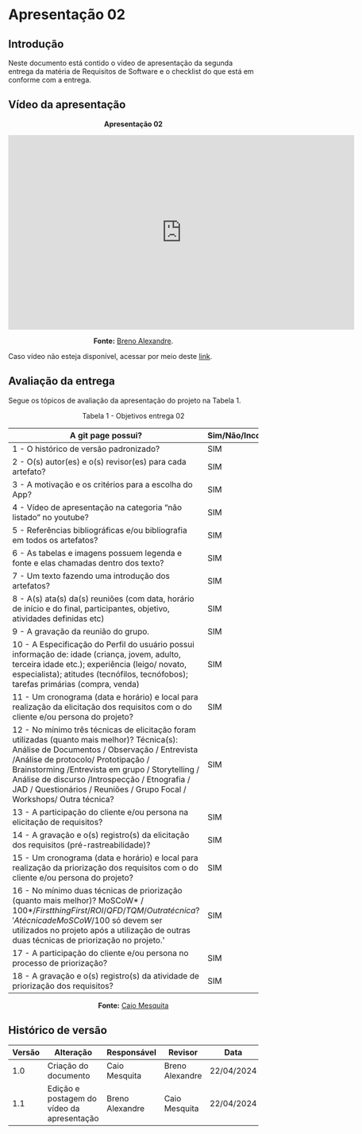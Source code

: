 # Apresentação 02

## Introdução
Neste documento está contido o vídeo de apresentação da segunda entrega da matéria de Requisitos de Software e o checklist do que está em conforme com a entrega.

## Vídeo da apresentação


<center>

**Apresentação 02**

<iframe width="697" height="392" src="https://www.youtube.com/embed/OS4mE7wQ69U" title="Requisitos de software Apresentação 02 - G02" frameborder="0" allow="accelerometer; autoplay; clipboard-write; encrypted-media; gyroscope; picture-in-picture; web-share" referrerpolicy="strict-origin-when-cross-origin" allowfullscreen></iframe>

**Fonte:** [Breno Alexandre](https://github.com/brenoalexandre0).
</center>

Caso vídeo não esteja disponível, acessar por meio deste [link](https://www.youtube.com/watch?v=OS4mE7wQ69U).


## Avaliação da entrega

Segue os tópicos de avaliação da apresentação do projeto na Tabela 1.

<p align="center"> Tabela 1 - Objetivos entrega 02</p>

A git page possui?  | Sim/Não/Incompleto
--------- | ------
1 - O histórico de versão padronizado? | SIM
2 - O(s) autor(es) e o(s) revisor(es) para cada artefato? | SIM
3 - A motivação e os critérios para a escolha do App? | SIM
4 - Vídeo de apresentação na categoria “não listado” no youtube? | SIM
5 - Referências bibliográficas e/ou bibliografia em todos os artefatos? | SIM
6 - As tabelas e imagens possuem legenda e fonte e elas chamadas dentro dos texto? | SIM
7 - Um texto fazendo uma introdução dos artefatos? | SIM
8 - A(s) ata(s) da(s) reuniões (com data, horário de início e do final, participantes, objetivo, atividades definidas etc) | SIM
9 - A gravação da reunião do grupo. | SIM
10 - A Especificação do Perfil do usuário possui informação de: idade (criança, jovem, adulto, terceira idade etc.); experiência (leigo/ novato, especialista);  atitudes (tecnófilos, tecnófobos); tarefas primárias (compra, venda) | SIM
11 - Um cronograma (data e horário) e local para realização da elicitação dos requisitos com o do cliente e/ou persona do projeto? | SIM
12 - No mínimo três técnicas de elicitação foram utilizadas (quanto mais melhor)? Técnica(s): Análise de Documentos / Observação / Entrevista /Análise de protocolo/ Prototipação / Brainstorming /Entrevista em grupo / Storytelling / Análise de discurso /Introspecção / Etnografia / JAD / Questionários / Reuniões / Grupo Focal / Workshops/ Outra técnica? | SIM
13 - A participação do cliente e/ou persona na elicitação de requisitos? | SIM
14 - A gravação e o(s) registro(s) da elicitação dos requisitos (pré-rastreabilidade)? | SIM
15 - Um cronograma (data e horário) e local para realização da priorização dos requisitos com o do cliente e/ou persona do projeto? | SIM
16 - No mínimo duas técnicas de priorização (quanto mais melhor)? MoSCoW* / 100$* / First thing First / ROI / QFD / TQM / Outra técnica?  'A técnica de MoSCoW / 100$ só devem ser utilizados no projeto após a utilização de outras duas técnicas de priorização no projeto.' | SIM
17 - A participação do cliente e/ou persona no processo de priorização? | SIM
18 - A gravação e o(s) registro(s) da atividade de priorização dos requisitos? | SIM

<center>

**Fonte:** [Caio Mesquita](https://github.com/Caiomesvie)
</center>

## Histórico de versão

| Versão | Alteração                                                                 | Responsável     | Revisor      | Data       |
| ------ | ------------------------------------------------------------------------- | --------------- | ------------ | ---------- |
| 1.0    | Criação do documento                                                      | Caio Mesquita   | Breno Alexandre | 22/04/2024 |
| 1.1    | Edição e postagem do vídeo da apresentação | Breno Alexandre | Caio Mesquita  | 22/04/2024 |
